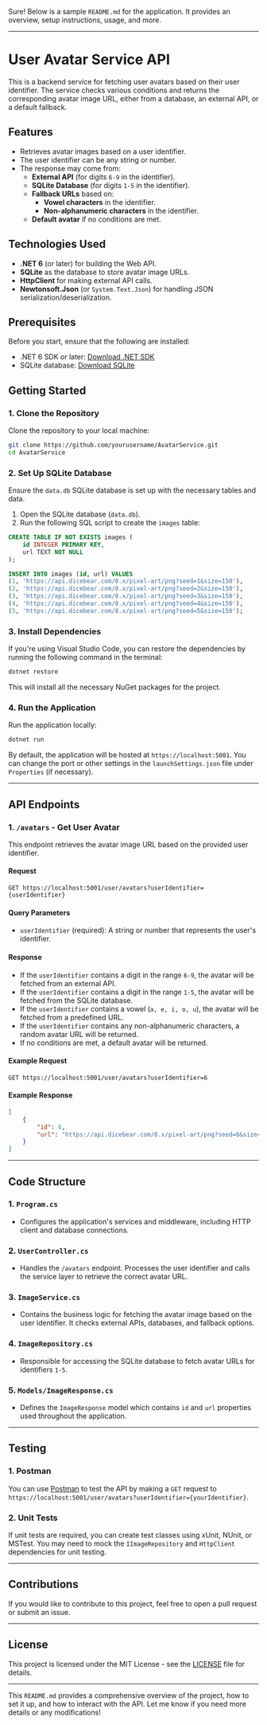 Sure! Below is a sample `README.md` for the application. It provides an overview, setup instructions, usage, and more.

---

# **User Avatar Service API**

This is a backend service for fetching user avatars based on their user identifier. The service checks various conditions and returns the corresponding avatar image URL, either from a database, an external API, or a default fallback.

## **Features**
- Retrieves avatar images based on a user identifier.
- The user identifier can be any string or number.
- The response may come from:
  - **External API** (for digits `6-9` in the identifier).
  - **SQLite Database** (for digits `1-5` in the identifier).
  - **Fallback URLs** based on:
    - **Vowel characters** in the identifier.
    - **Non-alphanumeric characters** in the identifier.
  - **Default avatar** if no conditions are met.

## **Technologies Used**
- **.NET 6** (or later) for building the Web API.
- **SQLite** as the database to store avatar image URLs.
- **HttpClient** for making external API calls.
- **Newtonsoft.Json** (or `System.Text.Json`) for handling JSON serialization/deserialization.

## **Prerequisites**
Before you start, ensure that the following are installed:
- .NET 6 SDK or later: [Download .NET SDK](https://dotnet.microsoft.com/download)
- SQLite database: [Download SQLite](https://www.sqlite.org/download.html)

## **Getting Started**

### **1. Clone the Repository**
Clone the repository to your local machine:
```bash
git clone https://github.com/yourusername/AvatarService.git
cd AvatarService
```

### **2. Set Up SQLite Database**
Ensure the `data.db` SQLite database is set up with the necessary tables and data.

1. Open the SQLite database (`data.db`).
2. Run the following SQL script to create the `images` table:
```sql
CREATE TABLE IF NOT EXISTS images (
    id INTEGER PRIMARY KEY,
    url TEXT NOT NULL
);

INSERT INTO images (id, url) VALUES
(1, 'https://api.dicebear.com/8.x/pixel-art/png?seed=1&size=150'),
(2, 'https://api.dicebear.com/8.x/pixel-art/png?seed=2&size=150'),
(3, 'https://api.dicebear.com/8.x/pixel-art/png?seed=3&size=150'),
(4, 'https://api.dicebear.com/8.x/pixel-art/png?seed=4&size=150'),
(5, 'https://api.dicebear.com/8.x/pixel-art/png?seed=5&size=150');
```

### **3. Install Dependencies**
If you're using Visual Studio Code, you can restore the dependencies by running the following command in the terminal:
```bash
dotnet restore
```

This will install all the necessary NuGet packages for the project.

### **4. Run the Application**
Run the application locally:
```bash
dotnet run
```

By default, the application will be hosted at `https://localhost:5001`. You can change the port or other settings in the `launchSettings.json` file under `Properties` (if necessary).

---

## **API Endpoints**

### **1. `/avatars` - Get User Avatar**

This endpoint retrieves the avatar image URL based on the provided user identifier.

#### **Request**
```http
GET https://localhost:5001/user/avatars?userIdentifier={userIdentifier}
```

#### **Query Parameters**
- `userIdentifier` (required): A string or number that represents the user's identifier.

#### **Response**
- If the `userIdentifier` contains a digit in the range `6-9`, the avatar will be fetched from an external API.
- If the `userIdentifier` contains a digit in the range `1-5`, the avatar will be fetched from the SQLite database.
- If the `userIdentifier` contains a vowel (`a, e, i, o, u`), the avatar will be fetched from a predefined URL.
- If the `userIdentifier` contains any non-alphanumeric characters, a random avatar URL will be returned.
- If no conditions are met, a default avatar will be returned.

#### **Example Request**
```http
GET https://localhost:5001/user/avatars?userIdentifier=6
```

#### **Example Response**
```json
[
    {
        "id": 6,
        "url": "https://api.dicebear.com/8.x/pixel-art/png?seed=6&size=150"
    }
]
```

---

## **Code Structure**

### **1. `Program.cs`**
- Configures the application's services and middleware, including HTTP client and database connections.

### **2. `UserController.cs`**
- Handles the `/avatars` endpoint. Processes the user identifier and calls the service layer to retrieve the correct avatar URL.

### **3. `ImageService.cs`**
- Contains the business logic for fetching the avatar image based on the user identifier. It checks external APIs, databases, and fallback options.

### **4. `ImageRepository.cs`**
- Responsible for accessing the SQLite database to fetch avatar URLs for identifiers `1-5`.

### **5. `Models/ImageResponse.cs`**
- Defines the `ImageResponse` model which contains `id` and `url` properties used throughout the application.

---

## **Testing**

### **1. Postman**
You can use [Postman](https://www.postman.com/) to test the API by making a `GET` request to `https://localhost:5001/user/avatars?userIdentifier={yourIdentifier}`.

### **2. Unit Tests**
If unit tests are required, you can create test classes using xUnit, NUnit, or MSTest. You may need to mock the `IImageRepository` and `HttpClient` dependencies for unit testing.

---

## **Contributions**
If you would like to contribute to this project, feel free to open a pull request or submit an issue.

---

## **License**
This project is licensed under the MIT License - see the [LICENSE](LICENSE) file for details.

---

This `README.md` provides a comprehensive overview of the project, how to set it up, and how to interact with the API. Let me know if you need more details or any modifications!
